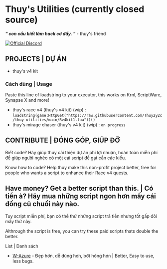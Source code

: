 # Thuy's Utilities (currently closed source)
***" con cẩu biết làm hack cơ đấy. "*** - thuy's friend

[![Official Discord](https://img.shields.io/static/v1.svg?label=OFFICIAL&message=DISCORD&color=blue&logo=discord&style=for-the-badge)](https://discord.gg/JncgYB9PGz) 

## PROJECTS | DỰ ÁN
 * thuy's v4 kit

### Cách dùng | Usage
Paste this line of loadstring to your executor, this works on Krnl, ScriptWare, Synapse X and more!

 * thuy's race v4 (thuy's v4 kit) (wip) : 
`
loadstring(game:HttpGet("https://raw.githubusercontent.com/Thuy2y2c/thuy-utilities/main/Rv4kit1.lua"))()
`
 * thuy's mirage chaser (thuy's v4 kit) (wip) : 
`
on progress
`

## CONTRIBUTE | ĐÓNG GÓP, GIÚP ĐỠ
Biết code? Hãy giúp thuy cải thiện dự án phi lợi nhuận, hoàn toàn miễn phí để giúp người nghèo có một cái script để gạt cần các kiểu.

Know how to code? Help thuy make this non-profit project better, free for people who wants a script to enhance their Race v4 quests.

## Have money? Get a better script than this. | Có tiền à? Hãy mua những script ngon hơn mấy cái đống củ chuối này nào.

Tuy script miễn phí, bạn có thể thử những script trả tiền nhưng tốt gấp đôi mấy thứ này.

Althrough the script is free, you can try these paid scripts thats double the better.

List | Danh sách

 * [W-Azure](discord.com/w-azure) - Đẹp hơn, dễ dùng hơn, bớt hỏng hơn | Better, Easy to use, less bugs.
